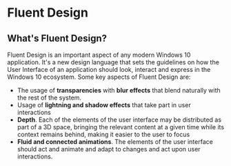 # Fluent Design
## What's Fluent Design?
Fluent Design is an important aspect of any modern Windows 10 application. It's a new design language that sets the guidelines on how the User Interface of an application should look, interact and express in the Windows 10 ecosystem.
Some key aspects of Fluent Design are:
 -	The usage of **transparencies** with **blur effects** that blend naturally with the rest of the system.
 -	Usage of **lightning and shadow effects** that take part in user interactions
 -	**Depth**. Each of the elements of the user interface may be distributed as part of a 3D space, bringing the relevant content at a given time while its context remains behind, making it easier to the user to focus 
-	**Fluid and connected animations**. The elements of the user interface should act and animate and adapt to changes and act upon user interactions.